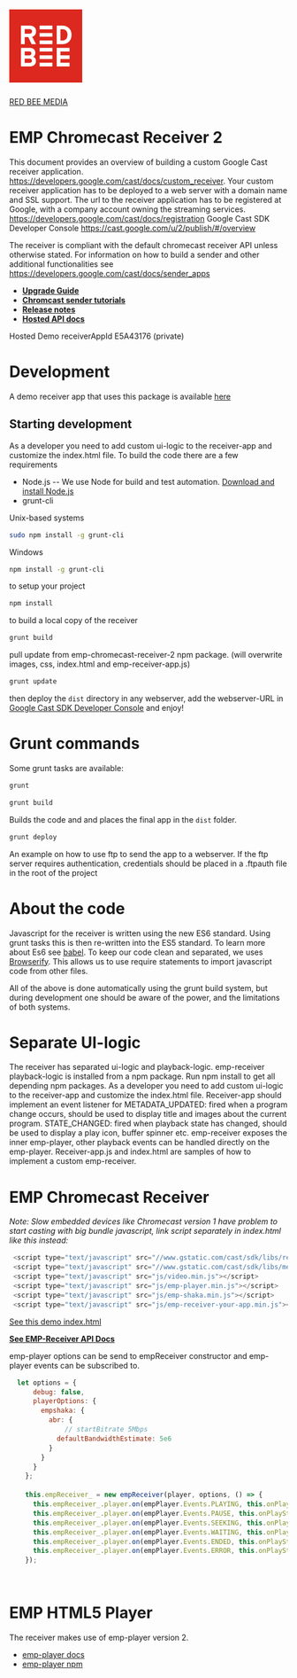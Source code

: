 # ![RED BEE MEDIA](https://raw.githubusercontent.com/EricssonBroadcastServices/chromecast-demo-receiver/master/tutorials/econ-blue.png) 
[RED BEE MEDIA](https://www.redbeemedia.com/)

# EMP Chromecast Receiver 2

This document provides an overview of building a custom Google Cast receiver application.
https://developers.google.com/cast/docs/custom_receiver.
Your custom receiver application has to be deployed to a web server with a domain name and SSL support.
The url to the receiver application has to be registered at Google, with a company account owning the streaming services.
https://developers.google.com/cast/docs/registration
Google Cast SDK Developer Console
https://cast.google.com/u/2/publish/#/overview

The receiver is compliant with the default chromecast receiver API unless otherwise stated. For information on how to build a sender and other additional functionalities see https://developers.google.com/cast/docs/sender_apps

* **[Upgrade Guide](https://github.com/EricssonBroadcastServices/chromecast-demo-receiver/blob/master/tutorials/upgrade-guide.md)**
* **[Chromcast sender tutorials](https://github.com/EricssonBroadcastServices/chromecast-demo-receiver/blob/master/tutorials/chromecast.md)**
* **[Release notes](https://github.com/EricssonBroadcastServices/chromecast-demo-receiver/blob/master/CHANGELOG.md)**
* **[Hosted API docs](https://emps-chromecast-receiver.azurewebsites.net/chromecast-demo-receiver/stage/docs/)**


Hosted Demo receiverAppId E5A43176 (private)


# Development

A demo receiver app that uses this package is available [here](https://github.com/EricssonBroadcastServices/chromecast-demo-receiver)

Starting development
--------------------

As a developer you need to add custom ui-logic to the receiver-app and customize the index.html file.
To build the code there are a few requirements
- Node.js -- We use Node for build and test automation. [Download and install Node.js](http://nodejs.org/download/)
- grunt-cli

Unix-based systems
```bash
sudo npm install -g grunt-cli
```

Windows
```bash
npm install -g grunt-cli
```

to setup your project
```bash
npm install
```

to build a local copy of the receiver
```bash
grunt build
```

pull update from emp-chromecast-receiver-2 npm package. (will overwrite images, css, index.html and emp-receiver-app.js)
```bash
grunt update
```

then deploy the `dist` directory in any webserver, add the webserver-URL in [Google Cast SDK Developer Console](https://cast.google.com/u/2/publish/#/overview) and enjoy!




Grunt commands
==============

Some grunt tasks are available:

```bash
grunt
```

```bash
grunt build
```
Builds the code and and places the final app in the `dist` folder.

```bash
grunt deploy
```
An example on how to use ftp to send the app to a webserver.
If the ftp server requires authentication, credentials should be placed in a .ftpauth file in the root of the project



About the code
==============
Javascript for the receiver is written using the new ES6 standard. Using grunt tasks this is then re-written into the ES5 standard. To learn more about Es6 see [babel](https://babeljs.io/).
To keep our code clean and separated, we uses [Browserify](http://browserify.org/). This allows us to use require statements to import javascript code from other files.

All of the above is done automatically using the grunt build system, but during development one should be aware of the power, and the limitations of both systems.

Separate UI-logic
==============
The receiver has separated ui-logic and playback-logic.
emp-receiver playback-logic is installed from a npm package.
Run npm install to get all depending npm packages.
As a developer you need to add custom ui-logic to the receiver-app and customize the index.html file.
Receiver-app should implement an event listener for
METADATA_UPDATED: fired when a program change occurs, should be used to display title and images about the current program.
STATE_CHANGED: fired when playback state has changed, should be used to display a play icon, buffer spinner etc.
emp-receiver exposes the inner emp-player, other playback events can be handled directly on the emp-player.
Receiver-app.js and index.html are samples of how to implement a custom emp-receiver.

EMP Chromecast Receiver
=======

*Note: Slow embedded devices like Chromecast version 1 have problem to start casting with big bundle javascript, link script separately in index.html like this instead:*
```javascript
 <script type="text/javascript" src="//www.gstatic.com/cast/sdk/libs/receiver/2.0.0/cast_receiver.js"></script>
 <script type="text/javascript" src="//www.gstatic.com/cast/sdk/libs/mediaplayer/1.0.0/media_player.js"></script>
 <script type="text/javascript" src="js/video.min.js"></script>
 <script type="text/javascript" src="js/emp-player.min.js"></script>
 <script type="text/javascript" src="js/emp-shaka.min.js"></script>
 <script type="text/javascript" src="js/emp-receiver-your-app.min.js"></script>
```

[See this demo index.html](https://github.com/EricssonBroadcastServices/chromecast-demo-receiver/blob/master/app/index.html)

**[See EMP-Receiver API Docs](https://github.com/EricssonBroadcastServices/chromecast-demo-receiver/blob/master/api.md)**

emp-player options can be send to empReceiver constructor and emp-player events can be subscribed to.

```javascript
  let options = {
      debug: false,
      playerOptions: {
        empshaka: {
          abr: {
              // startBitrate 5Mbps
            defaultBandwidthEstimate: 5e6
          }
        }
      }
    };

    this.empReceiver_ = new empReceiver(player, options, () => {
      this.empReceiver_.player.on(empPlayer.Events.PLAYING, this.onPlayStateChange_.bind(this));
      this.empReceiver_.player.on(empPlayer.Events.PAUSE, this.onPlayStateChange_.bind(this));
      this.empReceiver_.player.on(empPlayer.Events.SEEKING, this.onPlayStateChange_.bind(this));
      this.empReceiver_.player.on(empPlayer.Events.WAITING, this.onPlayStateChange_.bind(this));
      this.empReceiver_.player.on(empPlayer.Events.ENDED, this.onPlayStateChange_.bind(this));
      this.empReceiver_.player.on(empPlayer.Events.ERROR, this.onPlayStateChange_.bind(this));
    });
```

<br />

EMP HTML5 Player
=======
The receiver makes use of emp-player version 2.
- [emp-player docs](https://emps-chromecast-receiver.azurewebsites.net/html5-player-2/reference/docs/index.html)
- [emp-player npm](https://www.npmjs.com/package/empplayer2)